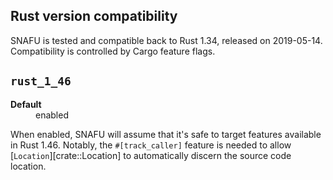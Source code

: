 ## Rust version compatibility

SNAFU is tested and compatible back to Rust 1.34, released on
2019-05-14. Compatibility is controlled by Cargo feature flags.

<style>
.snafu-ff-meta>dt {
  font-weight: bold;
}
.snafu-ff-meta>*>p {
  margin: 0;
}
</style>

## `rust_1_46`

<dl class="snafu-ff-meta">
<dt>Default</dt>
<dd>enabled</dd>
</dl>

When enabled, SNAFU will assume that it's safe to target features
available in Rust 1.46. Notably, the `#[track_caller]` feature is
needed to allow [`Location`][crate::Location] to automatically discern
the source code location.

